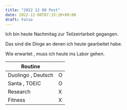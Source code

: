 ```yaml
---
title: "2022 12 08 Post"
date: 2022-12-08T07:33:20+09:00
draft: False
---
```

Ich bin heute Nachmitag zur Teilzeirtarbeit gegangen.

Das sind die Dinge an denen ich heute gearbeitet habe.

Wie erwartet , muss ich heute ins Labor gehen.

| Routine | |
| ---- | ---- |
|  Duolingo , Deutsch  | O |
|  Santa , TOEIC | O |
| Research  | X |
| Fitness  | X |


